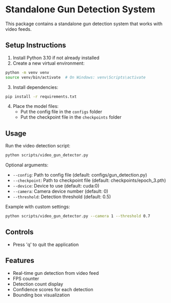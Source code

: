 # Standalone Gun Detection System

This package contains a standalone gun detection system that works with video feeds.

## Setup Instructions

1. Install Python 3.10 if not already installed
2. Create a new virtual environment:
```bash
python -m venv venv
source venv/bin/activate  # On Windows: venv\Scripts\activate
```

3. Install dependencies:
```bash
pip install -r requirements.txt
```

4. Place the model files:
   - Put the config file in the `configs` folder
   - Put the checkpoint file in the `checkpoints` folder

## Usage

Run the video detection script:
```bash
python scripts/video_gun_detector.py
```

Optional arguments:
- `--config`: Path to config file (default: configs/gun_detection.py)
- `--checkpoint`: Path to checkpoint file (default: checkpoints/epoch_3.pth)
- `--device`: Device to use (default: cuda:0)
- `--camera`: Camera device number (default: 0)
- `--threshold`: Detection threshold (default: 0.5)

Example with custom settings:
```bash
python scripts/video_gun_detector.py --camera 1 --threshold 0.7
```

## Controls
- Press 'q' to quit the application

## Features
- Real-time gun detection from video feed
- FPS counter
- Detection count display
- Confidence scores for each detection
- Bounding box visualization 
